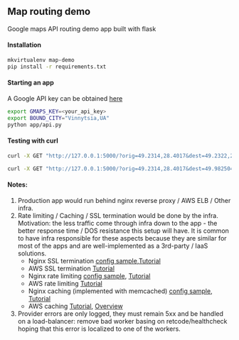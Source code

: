 ## Map routing demo
Google maps API routing demo app built with flask

#### Installation
```bash
mkvirtualenv map-demo
pip install -r requirements.txt
```

#### Starting an app
A Google API key can be obtained [here](https://developers.google.com/maps/documentation/directions/)
```bash
export GMAPS_KEY=<your_api_key>
export BOUND_CITY="Vinnytsia,UA"
python app/api.py
```

#### Testing with curl
```bash
curl -X GET "http://127.0.0.1:5000/?orig=49.2314,28.4017&dest=49.2322,28.4737"

curl -X GET "http://127.0.0.1:5000/?orig=49.2314,28.4017&dest=49.982504,36.259318"
```

#### Notes:
1. Production app would run behind nginx reverse proxy / AWS ELB / Other infra.
2. Rate limiting / Caching / SSL termination would be done by the infra. 
Motivation: the less traffic come through infra down to the app - the better 
response time / DOS resistance this setup will have. It is common to have infra 
responsible for these aspects because they are similar for most of the apps and 
are well-implemented as a 3rd-party / IaaS solutions.
    * Nginx SSL termination [config sample](nginx.ssl-termination.sample),[Tutorial](https://raymii.org/s/tutorials/Strong_SSL_Security_On_nginx.html)
    * AWS SSL termination [Tutorial](https://aws.amazon.com/blogs/aws/elastic-load-balancer-support-for-ssl-termination/)
    * Nginx rate limiting  [config sample](nginx.rate-limit.sample), [Tutorial](https://medium.freecodecamp.com/nginx-rate-limiting-in-a-nutshell-128fe9e0126c) 
    * AWS rate limiting [Tutorial](http://docs.aws.amazon.com/waf/latest/developerguide/tutorials-rate-based-blocking.html)
    * Nginx caching (implemented with memcached) [config sample](nginx.cache.sample), [Tutorial](http://blog.octo.com/en/http-caching-with-nginx-and-memcached/)
    * AWS caching [Tutorial](http://docs.aws.amazon.com/apigateway/latest/developerguide/api-gateway-caching.html), [Overview](https://aws.amazon.com/caching/)
3. Provider errors are only logged, they must remain 5xx and be
handled on a load-balancer: remove bad worker basing on retcode/healthcheck hoping
that this error is localized to one of the workers.
